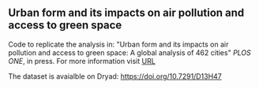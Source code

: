 ## Urban form and its impacts on air pollution and access to green space
Code to replicate the analysis in: "Urban form and its impacts on air pollution and access to green space: A global analysis of 462 cities" *PLOS ONE*, in press.
For more information visit [URL](https://)

The dataset is avaialble on Dryad: https://doi.org/10.7291/D13H47
